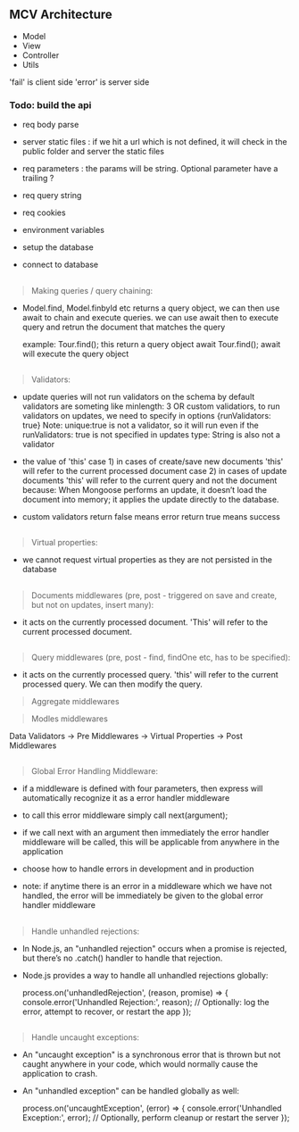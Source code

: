 ## MCV Architecture

- Model
- View
- Controller
- Utils

'fail' is client side
'error' is server side

### Todo: build the api

- req body parse
- server static files : if we hit a url which is not defined, it will check in the public folder and server the static files
- req parameters : the params will be string. Optional parameter have a trailing ?
- req query string
- req cookies
- environment variables

- setup the database
- connect to database

##

> Making queries / query chaining:

- Model.find, Model.finbyId etc returns a query object, we can then use await to chain and execute queries.
  we can use await then to execute query and retrun the document that matches the query

  example: Tour.find(); this return a query object
  await Tour.find(); await will execute the query object

##

> Validators:

- update queries will not run validators on the schema by default
  validators are someting like minlength: 3 OR custom validatiors,
  to run validators on updates, we need to specify in options {runValidators: true}
  Note: unique:true is not a validator, so it will run even if the runValidators: true is not specified in updates
  type: String is also not a validator

- the value of 'this'
  case 1) in cases of create/save new documents 'this' will refer to the current processed document
  case 2) in cases of update documents 'this' will refer to the current query and not the document
  because: When Mongoose performs an update, it doesn’t load the document into memory; it applies the update directly to the database.
- custom validators
  return false means error
  return true means success

##

> Virtual properties:

- we cannot request virtual properties as they are not persisted in the database

##

> Documents middlewares (pre, post - triggered on save and create, but not on updates, insert many):

- it acts on the currently processed document. 'This' will refer to the current processed document.

##

> Query middlewares (pre, post - find, findOne etc, has to be specified):

- it acts on the currently processed query. 'this' will refer to the current processed query. We can then modify the query.

> Aggregate middlewares

> Modles middlewares

Data Validators → Pre Middlewares → Virtual Properties → Post Middlewares

##

> Global Error Handling Middleware:

- if a middleware is defined with four parameters, then express will automatically recognize it as a error handler middleware
- to call this error middleware simply call next(argument);
- if we call next with an argument then immediately the error handler middleware will be called, this will be applicable from anywhere in the application

- choose how to handle errors in development and in production

- note: if anytime there is an error in a middleware which we have not handled, the error will be immediately be given to the global error handler middleware

##

> Handle unhandled rejections:

- In Node.js, an "unhandled rejection" occurs when a promise is rejected, but there’s no .catch() handler to handle that rejection.
- Node.js provides a way to handle all unhandled rejections globally:

  process.on('unhandledRejection', (reason, promise) => {
  console.error('Unhandled Rejection:', reason);
  // Optionally: log the error, attempt to recover, or restart the app
  });

##

> Handle uncaught exceptions:

- An "uncaught exception" is a synchronous error that is thrown but not caught anywhere in your code, which would normally cause the application to crash.

- An "unhandled exception" can be handled globally as well:

  process.on('uncaughtException', (error) => {
  console.error('Unhandled Exception:', error);
  // Optionally, perform cleanup or restart the server
  });
